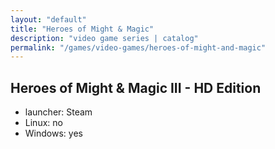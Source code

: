 ```yaml
---
layout: "default"
title: "Heroes of Might & Magic"
description: "video game series | catalog"
permalink: "/games/video-games/heroes-of-might-and-magic"
---
```


## Heroes of Might & Magic III - HD Edition

- launcher: Steam
- Linux: no
- Windows: yes
